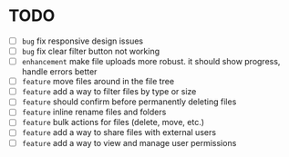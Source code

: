 # TODO

- [ ] `bug` fix responsive design issues
- [ ] `bug` fix clear filter button not working
- [ ] `enhancement` make file uploads more robust. it should show progress, handle errors better
- [ ] `feature` move files around in the file tree
- [ ] `feature` add a way to filter files by type or size
- [ ] `feature` should confirm before permanently deleting files
- [ ] `feature` inline rename files and folders
- [ ] `feature` bulk actions for files (delete, move, etc.)
- [ ] `feature` add a way to share files with external users
- [ ] `feature` add a way to view and manage user permissions
